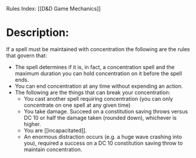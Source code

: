 Rules Index: [[D&D Game Mechanics]]
# Description:
If a spell must be maintained with concentration the following are the rules that govern that:
-  The spell determines if it is, in fact, a concentration spell and the maximum duration you can hold concentration on it before the spell ends.
-  You can end concentration at any time without expending an action.
-  The following are the things that can break your concentration:
	-  You cast another spell requiring concentration (you can only concentrate on one spell at any given time)
	-  You take damage. Succeed on a constitution saving throws versus DC 10 or half the damage taken (rounded down), whichever is higher.
	-  You are [[incapacitated]].
	-  An enormous distraction occurs (e.g. a huge wave crashing into you), required a success on a DC 10 constitution saving throw to maintain concentration. 